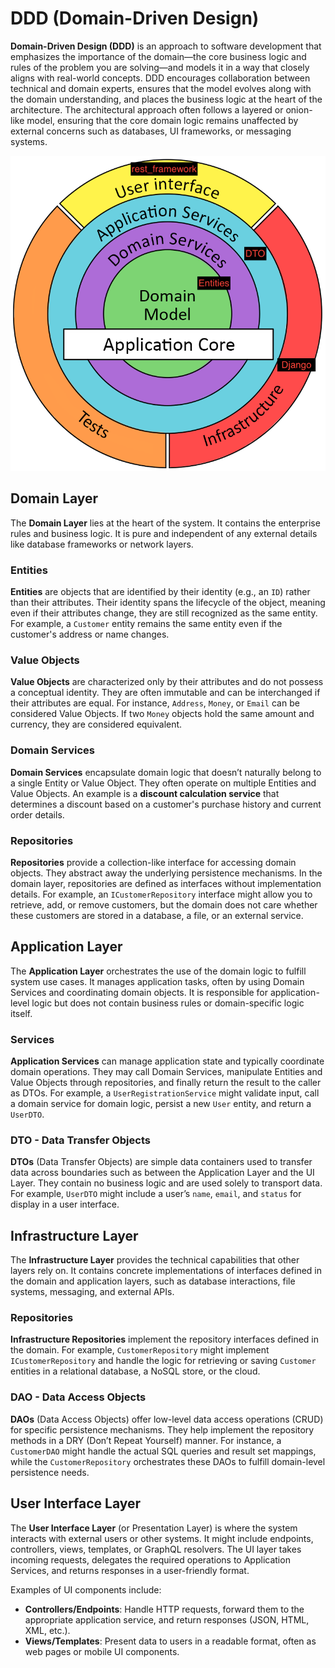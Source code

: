 # DDD (Domain-Driven Design)

**Domain-Driven Design (DDD)** is an approach to software development that emphasizes the importance of the domain—the core business logic and rules of the problem you are solving—and models it in a way that closely aligns with real-world concepts. DDD encourages collaboration between technical and domain experts, ensures that the model evolves along with the domain understanding, and places the business logic at the heart of the architecture. The architectural approach often follows a layered or onion-like model, ensuring that the core domain logic remains unaffected by external concerns such as databases, UI frameworks, or messaging systems.

![Onion](./onion_architecture.png)

## Domain Layer

The **Domain Layer** lies at the heart of the system. It contains the enterprise rules and business logic. It is pure and independent of any external details like database frameworks or network layers.

### Entities
**Entities** are objects that are identified by their identity (e.g., an `ID`) rather than their attributes. Their identity spans the lifecycle of the object, meaning even if their attributes change, they are still recognized as the same entity. For example, a `Customer` entity remains the same entity even if the customer's address or name changes.

### Value Objects
**Value Objects** are characterized only by their attributes and do not possess a conceptual identity. They are often immutable and can be interchanged if their attributes are equal. For instance, `Address`, `Money`, or `Email` can be considered Value Objects. If two `Money` objects hold the same amount and currency, they are considered equivalent.

### Domain Services
**Domain Services** encapsulate domain logic that doesn’t naturally belong to a single Entity or Value Object. They often operate on multiple Entities and Value Objects. An example is a **discount calculation service** that determines a discount based on a customer's purchase history and current order details.

### Repositories
**Repositories** provide a collection-like interface for accessing domain objects. They abstract away the underlying persistence mechanisms. In the domain layer, repositories are defined as interfaces without implementation details. For example, an `ICustomerRepository` interface might allow you to retrieve, add, or remove customers, but the domain does not care whether these customers are stored in a database, a file, or an external service.

## Application Layer

The **Application Layer** orchestrates the use of the domain logic to fulfill system use cases. It manages application tasks, often by using Domain Services and coordinating domain objects. It is responsible for application-level logic but does not contain business rules or domain-specific logic itself.

### Services
**Application Services** can manage application state and typically coordinate domain operations. They may call Domain Services, manipulate Entities and Value Objects through repositories, and finally return the result to the caller as DTOs. For example, a `UserRegistrationService` might validate input, call a domain service for domain logic, persist a new `User` entity, and return a `UserDTO`.

### DTO - Data Transfer Objects
**DTOs** (Data Transfer Objects) are simple data containers used to transfer data across boundaries such as between the Application Layer and the UI Layer. They contain no business logic and are used solely to transport data. For example, `UserDTO` might include a user’s `name`, `email`, and `status` for display in a user interface.

## Infrastructure Layer

The **Infrastructure Layer** provides the technical capabilities that other layers rely on. It contains concrete implementations of interfaces defined in the domain and application layers, such as database interactions, file systems, messaging, and external APIs.

### Repositories
**Infrastructure Repositories** implement the repository interfaces defined in the domain. For example, `CustomerRepository` might implement `ICustomerRepository` and handle the logic for retrieving or saving `Customer` entities in a relational database, a NoSQL store, or the cloud.

### DAO - Data Access Objects
**DAOs** (Data Access Objects) offer low-level data access operations (CRUD) for specific persistence mechanisms. They help implement the repository methods in a DRY (Don’t Repeat Yourself) manner. For instance, a `CustomerDAO` might handle the actual SQL queries and result set mappings, while the `CustomerRepository` orchestrates these DAOs to fulfill domain-level persistence needs.

## User Interface Layer

The **User Interface Layer** (or Presentation Layer) is where the system interacts with external users or other systems. It might include endpoints, controllers, views, templates, or GraphQL resolvers. The UI layer takes incoming requests, delegates the required operations to Application Services, and returns responses in a user-friendly format.

Examples of UI components include:

- **Controllers/Endpoints**: Handle HTTP requests, forward them to the appropriate application service, and return responses (JSON, HTML, XML, etc.).
- **Views/Templates**: Present data to users in a readable format, often as web pages or mobile UI components.